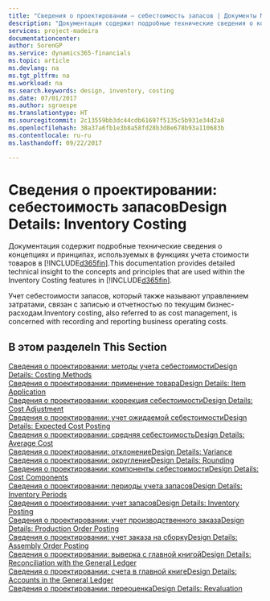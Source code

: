 ```yaml
---
title: "Сведения о проектировании — себестоимость запасов | Документы Майкрософт"
description: "Документация содержит подробные технические сведения о концепциях и принципах, используемых в функциях учета стоимости товаров в [!INCLUDE[d365fin](includes/d365fin_md.md)]."
services: project-madeira
documentationcenter: 
author: SorenGP
ms.service: dynamics365-financials
ms.topic: article
ms.devlang: na
ms.tgt_pltfrm: na
ms.workload: na
ms.search.keywords: design, inventory, costing
ms.date: 07/01/2017
ms.author: sgroespe
ms.translationtype: HT
ms.sourcegitcommit: 2c13559bb3dc44cdb61697f5135c5b931e34d2a8
ms.openlocfilehash: 38a37a6fb1e3b8a58fd28b3d8e678b93a110683b
ms.contentlocale: ru-ru
ms.lasthandoff: 09/22/2017

---
```

# <a name="design-details-inventory-costing"></a><span data-ttu-id="ff8db-103">Сведения о проектировании: себестоимость запасов</span><span class="sxs-lookup"><span data-stu-id="ff8db-103">Design Details: Inventory Costing</span></span>
<span data-ttu-id="ff8db-104">Документация содержит подробные технические сведения о концепциях и принципах, используемых в функциях учета стоимости товаров в [!INCLUDE[d365fin](includes/d365fin_md.md)].</span><span class="sxs-lookup"><span data-stu-id="ff8db-104">This documentation provides detailed technical insight to the concepts and principles that are used within the Inventory Costing features in [!INCLUDE[d365fin](includes/d365fin_md.md)].</span></span>  

<span data-ttu-id="ff8db-105">Учет себестоимости запасов, который также называют управлением затратами, связан с записью и отчетностью по текущим бизнес-расходам.</span><span class="sxs-lookup"><span data-stu-id="ff8db-105">Inventory costing, also referred to as cost management, is concerned with recording and reporting business operating costs.</span></span>  

## <a name="in-this-section"></a><span data-ttu-id="ff8db-106">В этом разделе</span><span class="sxs-lookup"><span data-stu-id="ff8db-106">In This Section</span></span>  
[<span data-ttu-id="ff8db-107">Сведения о проектировании: методы учета себестоимости</span><span class="sxs-lookup"><span data-stu-id="ff8db-107">Design Details: Costing Methods</span></span>](design-details-costing-methods.md)  
[<span data-ttu-id="ff8db-108">Сведения о проектировании: применение товара</span><span class="sxs-lookup"><span data-stu-id="ff8db-108">Design Details: Item Application</span></span>](design-details-item-application.md)  
[<span data-ttu-id="ff8db-109">Сведения о проектировании: коррекция себестоимости</span><span class="sxs-lookup"><span data-stu-id="ff8db-109">Design Details: Cost Adjustment</span></span>](design-details-cost-adjustment.md)  
[<span data-ttu-id="ff8db-110">Сведения о проектировании: учет ожидаемой себестоимости</span><span class="sxs-lookup"><span data-stu-id="ff8db-110">Design Details: Expected Cost Posting</span></span>](design-details-expected-cost-posting.md)  
[<span data-ttu-id="ff8db-111">Сведения о проектировании: средняя себестоимость</span><span class="sxs-lookup"><span data-stu-id="ff8db-111">Design Details: Average Cost</span></span>](design-details-average-cost.md)  
[<span data-ttu-id="ff8db-112">Сведения о проектировании: отклонение</span><span class="sxs-lookup"><span data-stu-id="ff8db-112">Design Details: Variance</span></span>](design-details-variance.md)  
[<span data-ttu-id="ff8db-113">Сведения о проектировании: округление</span><span class="sxs-lookup"><span data-stu-id="ff8db-113">Design Details: Rounding</span></span>](design-details-rounding.md)  
[<span data-ttu-id="ff8db-114">Сведения о проектировании: компоненты себестоимости</span><span class="sxs-lookup"><span data-stu-id="ff8db-114">Design Details: Cost Components</span></span>](design-details-cost-components.md)  
[<span data-ttu-id="ff8db-115">Сведения о проектировании: периоды учета запасов</span><span class="sxs-lookup"><span data-stu-id="ff8db-115">Design Details: Inventory Periods</span></span>](design-details-inventory-periods.md)  
[<span data-ttu-id="ff8db-116">Сведения о проектировании: учет запасов</span><span class="sxs-lookup"><span data-stu-id="ff8db-116">Design Details: Inventory Posting</span></span>](design-details-inventory-posting.md)  
[<span data-ttu-id="ff8db-117">Сведения о проектировании: учет производственного заказа</span><span class="sxs-lookup"><span data-stu-id="ff8db-117">Design Details: Production Order Posting</span></span>](design-details-production-order-posting.md)  
[<span data-ttu-id="ff8db-118">Сведения о проектировании: учет заказа на сборку</span><span class="sxs-lookup"><span data-stu-id="ff8db-118">Design Details: Assembly Order Posting</span></span>](design-details-assembly-order-posting.md)  
[<span data-ttu-id="ff8db-119">Сведения о проектировании: выверка с главной книгой</span><span class="sxs-lookup"><span data-stu-id="ff8db-119">Design Details: Reconciliation with the General Ledger</span></span>](design-details-reconciliation-with-the-general-ledger.md)  
[<span data-ttu-id="ff8db-120">Сведения о проектировании: счета в главной книге</span><span class="sxs-lookup"><span data-stu-id="ff8db-120">Design Details: Accounts in the General Ledger</span></span>](design-details-accounts-in-the-general-ledger.md)  
[<span data-ttu-id="ff8db-121">Сведения о проектировании: переоценка</span><span class="sxs-lookup"><span data-stu-id="ff8db-121">Design Details: Revaluation</span></span>](design-details-revaluation.md)

